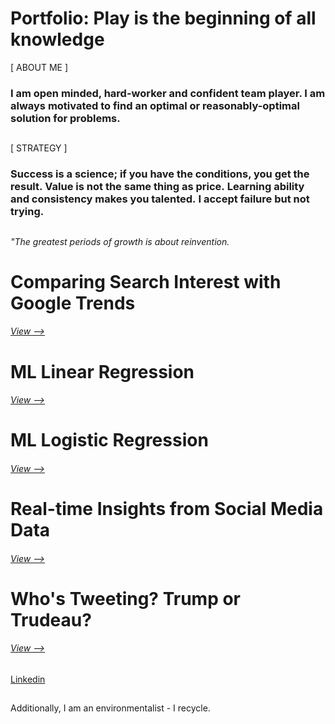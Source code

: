 # Portfolio: Play is the beginning of all knowledge
[ ABOUT ME ] 
### I am open minded, hard-worker and confident team player. I am always motivated to find an optimal or reasonably-optimal solution for problems.
##
[ STRATEGY ]
### Success is a science; if you have the conditions, you get the result. Value is not the same thing as price. Learning ability and consistency makes you talented. I accept failure but not trying.
##
<em> "The greatest periods of growth is about reinvention. </em>
##
# Comparing Search Interest with Google Trends
###### [View -->](https://github.com/erkanmalcokcom/Portfolio/tree/master/Comparing%20Search%20Interest%20with%20Google%20Trends)
#
# ML Linear Regression
###### [View -->](https://github.com/erkanmalcokcom/Portfolio/tree/master/ML%20Linear%20Regression)
## 
# ML Logistic Regression
###### [View -->](https://github.com/erkanmalcokcom/Portfolio/tree/master/ML%20Logistic%20Regression)
## 
# Real-time Insights from Social Media Data
###### [View -->](https://github.com/erkanmalcokcom/Portfolio/tree/master/Real-time%20Insights%20from%20Social%20Media%20Data)
## 
# Who's Tweeting? Trump or Trudeau?
###### [View -->](https://github.com/erkanmalcokcom/Portfolio/tree/master/Who's%20Tweeting%3F%20Trump%20or%20Trudeau%3F)
##

##
[Linkedin](https://www.linkedin.com/in/erkanmalcok/)
##
Additionally, I am an environmentalist - I recycle.
